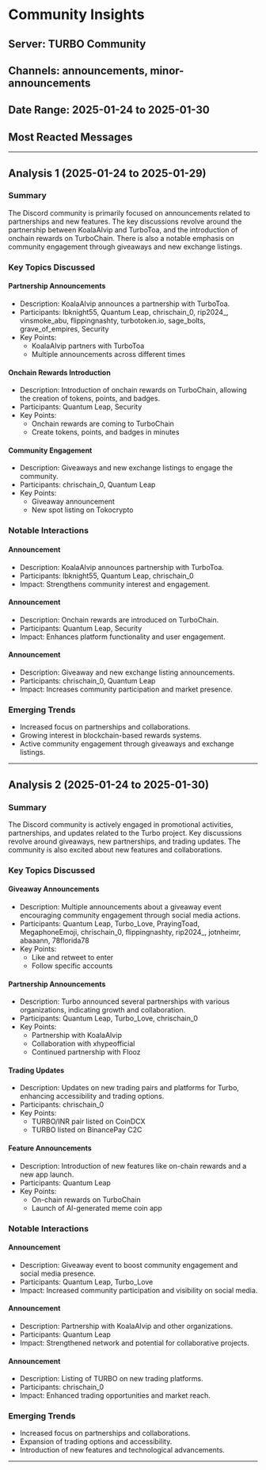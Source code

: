 # Community Insights
## Server: TURBO Community
## Channels: announcements, minor-announcements
## Date Range: 2025-01-24 to 2025-01-30

## Most Reacted Messages

---

## Analysis 1 (2025-01-24 to 2025-01-29)

### Summary
The Discord community is primarily focused on announcements related to partnerships and new features. The key discussions revolve around the partnership between KoalaAIvip and TurboToa, and the introduction of onchain rewards on TurboChain. There is also a notable emphasis on community engagement through giveaways and new exchange listings.

### Key Topics Discussed

#### Partnership Announcements
- Description: KoalaAIvip announces a partnership with TurboToa.
- Participants: lbknight55, Quantum Leap, chrischain_0, rip2024_, vinsmoke_abu, flippingnashty, turbotoken.io, sage_bolts, grave_of_empires, Security
- Key Points:
  - KoalaAIvip partners with TurboToa
  - Multiple announcements across different times

#### Onchain Rewards Introduction
- Description: Introduction of onchain rewards on TurboChain, allowing the creation of tokens, points, and badges.
- Participants: Quantum Leap, Security
- Key Points:
  - Onchain rewards are coming to TurboChain
  - Create tokens, points, and badges in minutes

#### Community Engagement
- Description: Giveaways and new exchange listings to engage the community.
- Participants: chrischain_0, Quantum Leap
- Key Points:
  - Giveaway announcement
  - New spot listing on Tokocrypto

### Notable Interactions

#### Announcement
- Description: KoalaAIvip announces partnership with TurboToa.
- Participants: lbknight55, Quantum Leap, chrischain_0
- Impact: Strengthens community interest and engagement.

#### Announcement
- Description: Onchain rewards are introduced on TurboChain.
- Participants: Quantum Leap, Security
- Impact: Enhances platform functionality and user engagement.

#### Announcement
- Description: Giveaway and new exchange listing announcements.
- Participants: chrischain_0, Quantum Leap
- Impact: Increases community participation and market presence.

### Emerging Trends

- Increased focus on partnerships and collaborations.
- Growing interest in blockchain-based rewards systems.
- Active community engagement through giveaways and exchange listings.

---

## Analysis 2 (2025-01-24 to 2025-01-30)

### Summary
The Discord community is actively engaged in promotional activities, partnerships, and updates related to the Turbo project. Key discussions revolve around giveaways, new partnerships, and trading updates. The community is also excited about new features and collaborations.

### Key Topics Discussed

#### Giveaway Announcements
- Description: Multiple announcements about a giveaway event encouraging community engagement through social media actions.
- Participants: Quantum Leap, Turbo_Love, PrayingToad, MegaphoneEmoji, chrischain_0, flippingnashty, rip2024_, jotnheimr, abaaann, 78florida78
- Key Points:
  - Like and retweet to enter
  - Follow specific accounts

#### Partnership Announcements
- Description: Turbo announced several partnerships with various organizations, indicating growth and collaboration.
- Participants: Quantum Leap, Turbo_Love, chrischain_0
- Key Points:
  - Partnership with KoalaAIvip
  - Collaboration with xhypeofficial
  - Continued partnership with Flooz

#### Trading Updates
- Description: Updates on new trading pairs and platforms for Turbo, enhancing accessibility and trading options.
- Participants: chrischain_0
- Key Points:
  - TURBO/INR pair listed on CoinDCX
  - TURBO listed on BinancePay C2C

#### Feature Announcements
- Description: Introduction of new features like on-chain rewards and a new app launch.
- Participants: Quantum Leap
- Key Points:
  - On-chain rewards on TurboChain
  - Launch of AI-generated meme coin app

### Notable Interactions

#### Announcement
- Description: Giveaway event to boost community engagement and social media presence.
- Participants: Quantum Leap, Turbo_Love
- Impact: Increased community participation and visibility on social media.

#### Announcement
- Description: Partnership with KoalaAIvip and other organizations.
- Participants: Quantum Leap
- Impact: Strengthened network and potential for collaborative projects.

#### Announcement
- Description: Listing of TURBO on new trading platforms.
- Participants: chrischain_0
- Impact: Enhanced trading opportunities and market reach.

### Emerging Trends

- Increased focus on partnerships and collaborations.
- Expansion of trading options and accessibility.
- Introduction of new features and technological advancements.

---

